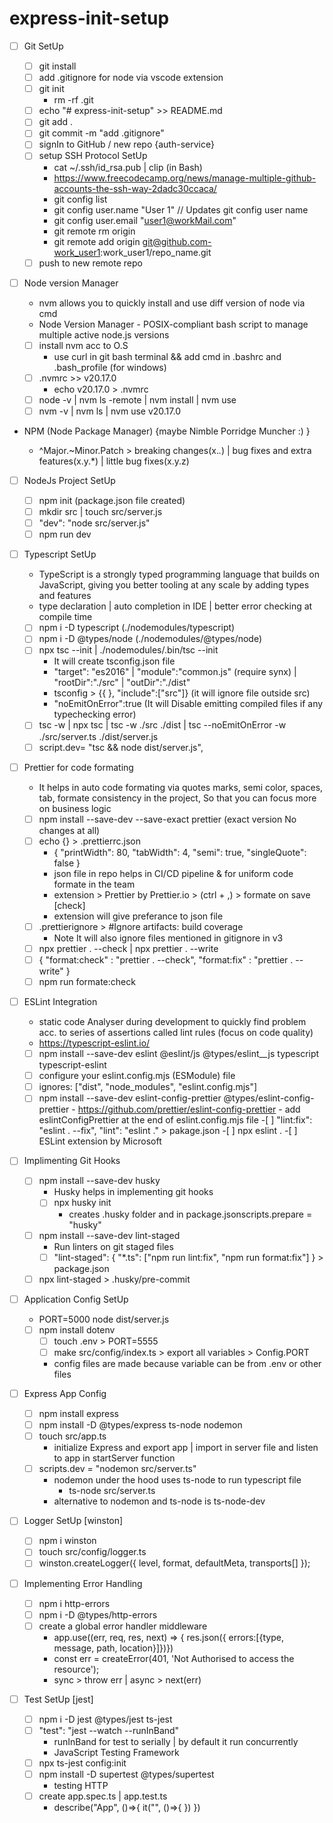 # express-init-setup

-   [ ] Git SetUp

    -   [ ] git install
    -   [ ] add .gitignore for node via vscode extension
    -   [ ] git init
        -   rm -rf .git
    -   [ ] echo "# express-init-setup" >> README.md
    -   [ ] git add .
    -   [ ] git commit -m "add .gitignore"
    -   [ ] signIn to GitHub / new repo {auth-service}
    -   [ ] setup SSH Protocol SetUp
        -   cat ~/.ssh/id_rsa.pub | clip (in Bash)
        -   https://www.freecodecamp.org/news/manage-multiple-github-accounts-the-ssh-way-2dadc30ccaca/
        -   git config list
        -   git config user.name "User 1" // Updates git config user name
        -   git config user.email "user1@workMail.com"
        -   git remote rm origin
        -   git remote add origin git@github.com-work_user1:work_user1/repo_name.git
    -   [ ] push to new remote repo

-   [ ] Node version Manager

    -   nvm allows you to quickly install and use diff version of node via cmd
    -   Node Version Manager - POSIX-compliant bash script to manage multiple active node.js versions
    -   [ ] install nvm acc to O.S
        -   use curl in git bash terminal && add cmd in .bashrc and .bash_profile (for windows)
    -   [ ] .nvmrc >> v20.17.0
        -   echo v20.17.0 > .nvmrc
    -   [ ] node -v | nvm ls -remote | nvm install | nvm use
    -   [ ] nvm -v | nvm ls | nvm use v20.17.0

-   NPM (Node Package Manager) {maybe Nimble Porridge Muncher :) }

    -   ^Major.~Minor.Patch > breaking changes(x._._) | bug fixes and extra features(x.y.\*) | little bug fixes(x.y.z)

-   [ ] NodeJs Project SetUp

    -   [ ] npm init (package.json file created)
    -   [ ] mkdir src | touch src/server.js
    -   [ ] "dev": "node src/server.js"
    -   [ ] npm run dev

-   [ ] Typescript SetUp

    -   TypeScript is a strongly typed programming language that builds on JavaScript, giving you better tooling at any scale by adding types and features
    -   type declaration | auto completion in IDE | better error checking at compile time
    -   [ ] npm i -D typescript (./nodemodules/typescript)
    -   [ ] npm i -D @types/node (./nodemodules/@types/node)
    -   [ ] npx tsc --init | ./nodemodules/.bin/tsc --init
        -   It will create tsconfig.json file
        -   "target": "es2016" | "module":"common.js" (require synx) | "rootDir":"./src" | "outDir":"./dist"
        -   tsconfig > {{ }, "include":["src"]} (it will ignore file outside src)
        -   "noEmitOnError":true (It will Disable emitting compiled files if any typechecking error)
    -   [ ] tsc -w | npx tsc | tsc -w ./src ./dist | tsc --noEmitOnError -w ./src/server.ts ./dist/server.js
    -   [ ] script.dev= "tsc && node dist/server.js",

-   [ ] Prettier for code formating

    -   It helps in auto code formating via quotes marks, semi color, spaces, tab, formate consistency in the project, So that you can focus more on business logic
    -   [ ] npm install --save-dev --save-exact prettier (exact version No changes at all)
    -   [ ] echo {} > .prettierrc.json
        -   { "printWidth": 80, "tabWidth": 4, "semi": true, "singleQuote": false }
        -   json file in repo helps in CI/CD pipeline & for uniform code formate in the team
        -   extension > Prettier by Prettier.io > (ctrl + ,) > formate on save [check]
        -   extension will give preferance to json file
    -   [ ] .prettierignore > #Ignore artifacts: build coverage
        -   Note It will also ignore files mentioned in gitignore in v3
    -   [ ] npx prettier . --check | npx prettier . --write
    -   [ ] { "format:check" : "prettier . --check", "format:fix" : "prettier . --write" }
    -   [ ] npm run formate:check

-   [ ] ESLint Integration

    -   static code Analyser during development to quickly find problem acc. to series of assertions called lint rules (focus on code quality)
    -   https://typescript-eslint.io/
    -   [ ] npm install --save-dev eslint @eslint/js @types/eslint\_\_js typescript typescript-eslint
    -   [ ] configure your eslint.config.mjs (ESModule) file
    -   [ ] ignores: ["dist", "node_modules", "eslint.config.mjs"]
    -   [ ] npm install --save-dev eslint-config-prettier @types/eslint-config-prettier - https://github.com/prettier/eslint-config-prettier - add eslintConfigPrettier at the end of eslint.config.mjs file -[ ] "lint:fix": "eslint . --fix", "lint": "eslint ." > pakage.json -[ ] npx eslint . -[ ] ESLint extension by Microsoft

-   [ ] Implimenting Git Hooks

    -   [ ] npm install --save-dev husky
        -   Husky helps in implementing git hooks
        -   [ ] npx husky init
            -   creates .husky folder and in package.jsonscripts.prepare = "husky"
    -   [ ] npm install --save-dev lint-staged
        -   Run linters on git staged files
        -   [ ] "lint-staged": { "\*.ts": ["npm run lint:fix", "npm run format:fix"] } > package.json
    -   [ ] npx lint-staged > .husky/pre-commit

-   [ ] Application Config SetUp

    -   PORT=5000 node dist/server.js
    -   [ ] npm install dotenv
        -   [ ] touch .env > PORT=5555
        -   [ ] make src/config/index.ts > export all variables > Config.PORT
        -   config files are made because variable can be from .env or other files

-   [ ] Express App Config

    -   [ ] npm install express
    -   [ ] npm install -D @types/express ts-node nodemon
    -   [ ] touch src/app.ts
        -   initialize Express and export app | import in server file and listen to app in startServer function
    -   [ ] scripts.dev = "nodemon src/server.ts"
        -   nodemon under the hood uses ts-node to run typescript file
            -   ts-node src/server.ts
        -   alternative to nodemon and ts-node is ts-node-dev

-   [ ] Logger SetUp [winston]

    -   [ ] npm i winston
    -   [ ] touch src/config/logger.ts
    -   [ ] winston.createLogger({ level, format, defaultMeta, transports[] });

-   [ ] Implementing Error Handling

    -   [ ] npm i http-errors
    -   [ ] npm i -D @types/http-errors
    -   [ ] create a global error handler middleware
        -   app.use((err, req, res, next) => { res.json({ errors:[{type, message, path, location}]})})
        -   const err = createError(401, 'Not Authorised to access the resource');
        -   sync > throw err | async > next(err)

-   [ ] Test SetUp [jest]
    -   [ ] npm i -D jest @types/jest ts-jest
    -   [ ] "test": "jest --watch --runInBand"
        -   runInBand for test to serially | by default it run concurrently
        -   JavaScript Testing Framework
    -   [ ] npx ts-jest config:init
    -   [ ] npm install -D supertest @types/supertest
        -   testing HTTP
    -   [ ] create app.spec.ts | app.test.ts
        -   describe("App", ()=>{ it("", ()=>{ }) })
